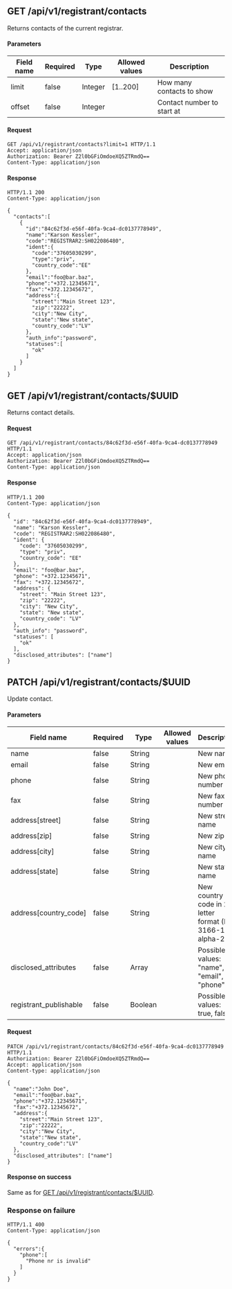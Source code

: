 ## GET /api/v1/registrant/contacts
Returns contacts of the current registrar.


#### Parameters

| Field name | Required |  Type   |  Allowed values   |        Description         |
| ---------- | -------- |  ----   |  --------------   |        -----------         |
|   limit    |  false   | Integer |     [1..200]      | How many contacts to show  |
|   offset   |  false   | Integer |                   | Contact number to start at |

#### Request
```
GET /api/v1/registrant/contacts?limit=1 HTTP/1.1
Accept: application/json
Authorization: Bearer Z2l0bGFiOmdoeXQ5ZTRmdQ==
Content-Type: application/json
```

#### Response
```
HTTP/1.1 200
Content-Type: application/json

{
  "contacts":[
    {
      "id":"84c62f3d-e56f-40fa-9ca4-dc0137778949",
      "name":"Karson Kessler",
      "code":"REGISTRAR2:SH022086480",
      "ident":{
        "code":"37605030299",
        "type":"priv",
        "country_code":"EE"
      },
      "email":"foo@bar.baz",
      "phone":"+372.12345671",
      "fax":"+372.12345672",
      "address":{
        "street":"Main Street 123",
        "zip":"22222",
        "city":"New City",
        "state":"New state",
        "country_code":"LV"
      },
      "auth_info":"password",
      "statuses":[
        "ok"
      ]
    }
  ]
}
```

## GET /api/v1/registrant/contacts/$UUID
Returns contact details.


#### Request
```
GET /api/v1/registrant/contacts/84c62f3d-e56f-40fa-9ca4-dc0137778949 HTTP/1.1
Accept: application/json
Authorization: Bearer Z2l0bGFiOmdoeXQ5ZTRmdQ==
Content-Type: application/json
```

#### Response
```
HTTP/1.1 200
Content-Type: application/json

{
  "id": "84c62f3d-e56f-40fa-9ca4-dc0137778949",
  "name": "Karson Kessler",
  "code": "REGISTRAR2:SH022086480",
  "ident": {
    "code": "37605030299",
    "type": "priv",
    "country_code": "EE"
  },
  "email": "foo@bar.baz",
  "phone": "+372.12345671",
  "fax": "+372.12345672",
  "address": {
    "street": "Main Street 123",
    "zip": "22222",
    "city": "New City",
    "state": "New state",
    "country_code": "LV"
  },
  "auth_info": "password",
  "statuses": [
    "ok"
  ],
  "disclosed_attributes": ["name"]
}
```

## PATCH /api/v1/registrant/contacts/$UUID

Update contact.

#### Parameters

| Field name             | Required | Type    | Allowed values | Description                                               |
| ----                   | ---      | ---     | ---            | ---                                                       |
| name                   | false    | String  |                | New name                                                  |
| email                  | false    | String  |                | New email                                                 |
| phone                  | false    | String  |                | New phone number                                          |
| fax                    | false    | String  |                | New fax number                                            |
| address[street]        | false    | String  |                | New street name                                           |
| address[zip]           | false    | String  |                | New zip                                                   |
| address[city]          | false    | String  |                | New city name                                             |
| address[state]         | false    | String  |                | New state name                                            |
| address[country_code]  | false    | String  |                | New country code in 2 letter format (ISO 3166-1 alpha-2)  |
| disclosed_attributes   | false    | Array   |                | Possible values: "name", "email", "phone"                 |
| registrant_publishable | false    | Boolean |                | Possible values: true, false                 |


#### Request
```
PATCH /api/v1/registrant/contacts/84c62f3d-e56f-40fa-9ca4-dc0137778949 HTTP/1.1
Authorization: Bearer Z2l0bGFiOmdoeXQ5ZTRmdQ==
Accept: application/json
Content-type: application/json

{
  "name":"John Doe",
  "email":"foo@bar.baz",
  "phone":"+372.12345671",
  "fax":"+372.12345672",
  "address":{
    "street":"Main Street 123",
    "zip":"22222",
    "city":"New City",
    "state":"New state",
    "country_code":"LV"
  },
  "disclosed_attributes": ["name"]
}

```
#### Response on success

Same as for [GET /api/v1/registrant/contacts/$UUID](#get-apiv1registrantcontactsuuid).

### Response on failure
```
HTTP/1.1 400
Content-Type: application/json

{
  "errors":{
    "phone":[
      "Phone nr is invalid"
    ]
  }
}
```

